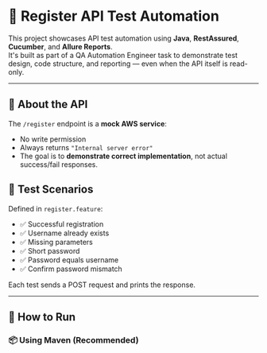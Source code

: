 # 🧪 Register API Test Automation

This project showcases API test automation using **Java**, **RestAssured**, **Cucumber**, and **Allure Reports**.  
It's built as part of a QA Automation Engineer task to demonstrate test design, code structure, and reporting — even when the API itself is read-only.

---

## 📌 About the API

The `/register` endpoint is a **mock AWS service**:
- No write permission
- Always returns `"Internal server error"`
- The goal is to **demonstrate correct implementation**, not actual success/fail responses.



## 🧪 Test Scenarios

Defined in `register.feature`:
- ✅ Successful registration
- ✅ Username already exists
- ✅ Missing parameters
- ✅ Short password
- ✅ Password equals username
- ✅ Confirm password mismatch

Each test sends a POST request and prints the response.

---

## 🚀 How to Run

### 📦 Using Maven (Recommended)

